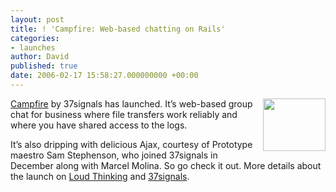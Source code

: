```yaml
---
layout: post
title: ! 'Campfire: Web-based chatting on Rails'
categories:
- launches
author: David
published: true
date: 2006-02-17 15:58:27.000000000 +00:00
---
```

<p><img width="100" height="84" src="http://campfirenow.com/images/cfmark-big.gif" align="right" style="margin-lleft: 10px" border="0" /><a href="http://www.campfirenow.com">Campfire</a> by 37signals has launched. It&#8217;s web-based group chat for business where file transfers work reliably and where you have shared access to the logs.</p>
<p>It&#8217;s also dripping with delicious Ajax, courtesy of Prototype maestro Sam Stephenson, who joined 37signals in December along with Marcel Molina. So go check it out. More details about the launch on <a href="http://www.loudthinking.com/arc/000563.html">Loud Thinking</a> and <a href="http://37signals.com/svn/archives2/launch_campfire_easy_group_chat_for_business.php?194#comments">37signals</a>.</p>